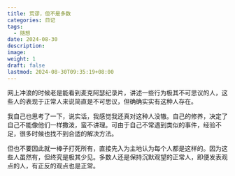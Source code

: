 ```yaml
---
title: 荒谬，但不是多数
categories: 日记
tags:
  - 随想
date: 2024-08-30
description: 
image: 
weight: 1
draft: false
lastmod: 2024-08-30T09:35:19+08:00
---
```

网上冲浪的时候老是能看到麦克阿瑟纪录片，讲述一些行为极其不可思议的人，这些人的表现于正常人来说简直是不可思议，但确确实实有这种人存在。

我自己也思考了一下，说实话，我感觉我还真对这种人没辙。自己的修养，决定了自己不能像他们一样撒泼，蛮不讲理。可由于自己不常遇到类似的事件，经验不足，很多时候也找不到合适的解决方法。

但也不要因此就一棒子打死所有，直接先入为主地认为每个人都是这样的。因为这些人虽然有，但终究是极其少见。多数人还是保持沉默观望的正常人，即便发表观点的人，有正反的观点也是正常。


